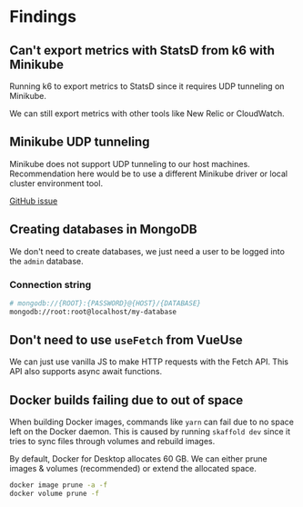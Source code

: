 # Findings

## Can't export metrics with StatsD from k6 with Minikube

Running k6 to export metrics to StatsD since it requires UDP tunneling on Minikube.

We can still export metrics with other tools like New Relic or CloudWatch.

## Minikube UDP tunneling

Minikube does not support UDP tunneling to our host machines. Recommendation here would be to use a different Minikube driver or local cluster environment tool.

[GitHub issue](https://github.com/kubernetes/minikube/issues/12362)

## Creating databases in MongoDB

We don't need to create databases, we just need a user to be logged into the `admin` database.

### Connection string

```bash
# mongodb://{ROOT}:{PASSWORD}@{HOST}/{DATABASE}
mongodb://root:root@localhost/my-database
```

## Don't need to use `useFetch` from VueUse

We can just use vanilla JS to make HTTP requests with the Fetch API. This API also supports async await functions.

## Docker builds failing due to out of space

When building Docker images, commands like `yarn` can fail due to no space left on the Docker daemon. This is caused by running `skaffold dev` since it tries to sync files through volumes and rebuild images.

By default, Docker for Desktop allocates 60 GB. We can either prune images & volumes (recommended) or extend the allocated space.

```bash
docker image prune -a -f
docker volume prune -f
```
